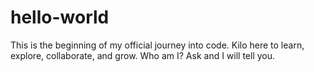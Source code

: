 # hello-world
This is the beginning of my official journey into code.
Kilo here to learn, explore, collaborate, and grow.
Who am I? Ask and I will tell you.
